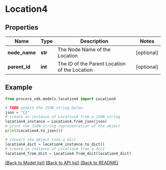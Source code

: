# Location4


## Properties

Name | Type | Description | Notes
------------ | ------------- | ------------- | -------------
**node_name** | **str** | The Node Name of the Location | [optional] 
**parent_id** | **int** | The ID of the Parent Location of the Location | [optional] 

## Example

```python
from procore_sdk.models.location4 import Location4

# TODO update the JSON string below
json = "{}"
# create an instance of Location4 from a JSON string
location4_instance = Location4.from_json(json)
# print the JSON string representation of the object
print(Location4.to_json())

# convert the object into a dict
location4_dict = location4_instance.to_dict()
# create an instance of Location4 from a dict
location4_from_dict = Location4.from_dict(location4_dict)
```
[[Back to Model list]](../README.md#documentation-for-models) [[Back to API list]](../README.md#documentation-for-api-endpoints) [[Back to README]](../README.md)


